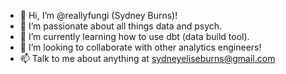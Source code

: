 - 👋 Hi, I’m @reallyfungi (Sydney Burns)!
- 👀 I’m passionate about all things data and psych.
- 🌱 I’m currently learning how to use dbt (data build tool).
- 💞️ I’m looking to collaborate with other analytics engineers!
- 📫 Talk to me about anything at sydneyeliseburns@gmail.com

<!---
reallyfungi/reallyfungi is a ✨ special ✨ repository because its `README.md` (this file) appears on your GitHub profile.
You can click the Preview link to take a look at your changes.
--->
